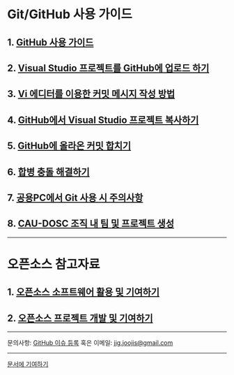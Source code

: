 # Git/GitHub 사용 가이드

## 1. [GitHub 사용 가이드](github-for-newbie.html)
## 2. [Visual Studio 프로젝트를 GitHub에 업로드 하기](upload-visual-studio-project.html)
## 3. [Vi 에디터를 이용한 커밋 메시지 작성 방법](how-to-write-commit-messages-using-vi.html)
## 4. [GitHub에서 Visual Studio 프로젝트 복사하기](clone-vs-project-from-github.html)
## 5. [GitHub에 올라온 커밋 합치기](merge-commits-on-github.html)
## 6. [합병 충돌 해결하기](resolve-merge-conflict.html)
## 7. [공용PC에서 Git 사용 시 주의사항](notices-to-use-git-on-laboratory-pc.html)
## 8. [CAU-DOSC 조직 내 팀 및 프로젝트 생성](create-org-repo.html)

- - -

# 오픈소스 참고자료

## 1. [오픈소스 소프트웨어 활용 및 기여하기](use-and-contribute-to-opensource-software.html)
## 2. [오픈소스 프로젝트 개발 및 기여하기](references-for-opensource-project-development.html)

- - -
문의사항: [GitHub 이슈 등록](https://github.com/CAU-DOSC/cau-dosc.github.io/issues/new) 혹은 이메일: jjg.joojis@gmail.com

- - -
[문서에 기여하기](https://github.com/CAU-DOSC/cau-dosc.github.io#readme)
